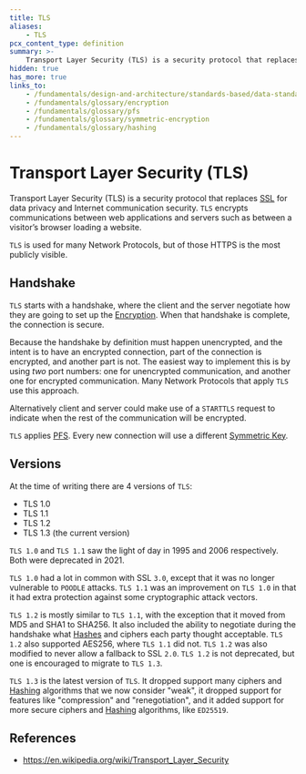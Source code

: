 ```yaml
---
title: TLS
aliases:
    - TLS
pcx_content_type: definition
summary: >-
    Transport Layer Security (TLS) is a security protocol that replaces [SSL](/fundamentals/design-and-architecture/standards-based/data-standards/ssl) for data privacy and Internet communication security. TLS encrypts communications between web applications and servers such as between a visitor’s browser loading a website.
hidden: true
has_more: true
links_to:
    - /fundamentals/design-and-architecture/standards-based/data-standards/ssl
    - /fundamentals/glossary/encryption
    - /fundamentals/glossary/pfs
    - /fundamentals/glossary/symmetric-encryption
    - /fundamentals/glossary/hashing
---
```


# Transport Layer Security (TLS)

Transport Layer Security (TLS) is a security protocol that replaces [SSL](/fundamentals/design-and-architecture/standards-based/data-standards/ssl) for data privacy and Internet communication security. `TLS` encrypts communications between web applications and servers such as between a visitor’s browser loading a website.

`TLS` is used for many Network Protocols, but of those HTTPS is the most publicly visible.

## Handshake

`TLS` starts with a handshake, where the client and the server negotiate how they are going to set up the [Encryption](/fundamentals/glossary/encryption). When that handshake is complete, the connection is secure.

Because the handshake by definition must happen unencrypted, and the intent is to have an encrypted connection, part of the connection is encrypted, and another part is not. The easiest way to implement this is by using _two_ port numbers: one for unencrypted communication, and another one for encrypted communication. Many Network Protocols that apply `TLS` use this approach.

Alternatively client and server could make use of a `STARTTLS` request to indicate when the rest of the communication will be encrypted.

`TLS` applies [PFS](/fundamentals/glossary/pfs). Every new connection will use a different [Symmetric Key](/fundamentals/glossary/symmetric-encryption).

## Versions

At the time of writing there are 4 versions of `TLS`:

-   TLS 1.0
-   TLS 1.1
-   TLS 1.2
-   TLS 1.3 (the current version)

`TLS 1.0` and `TLS 1.1` saw the light of day in 1995 and 2006 respectively. Both were deprecated in 2021.

`TLS 1.0` had a lot in common with SSL `3.0`, except that it was no longer vulnerable to `POODLE` attacks. `TLS 1.1` was an improvement on `TLS 1.0` in that it had extra protection against some cryptographic attack vectors.

`TLS 1.2` is mostly similar to `TLS 1.1`, with the exception that it moved from MD5 and SHA1 to SHA256. It also included the ability to negotiate during the handshake what [Hashes](/fundamentals/glossary/hashing) and ciphers each party thought acceptable. `TLS 1.2` also supported AES256, where `TLS 1.1` did not. `TLS 1.2` was also modified to never allow a fallback to SSL `2.0`. `TLS 1.2` is not deprecated, but one is encouraged to migrate to `TLS 1.3`.

`TLS 1.3` is the latest version of `TLS`. It dropped support many ciphers and [Hashing](/fundamentals/glossary/hashing) algorithms that we now consider "weak", it dropped support for features like "compression" and "renegotiation", and it added support for more secure ciphers and [Hashing](/fundamentals/glossary/hashing) algorithms, like `ED25519`.

## References

-   https://en.wikipedia.org/wiki/Transport_Layer_Security
